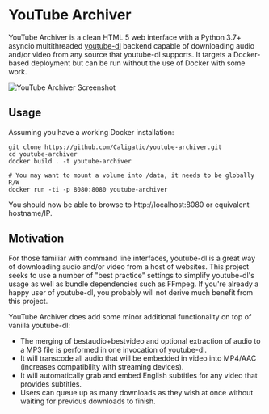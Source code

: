 # YouTube Archiver

YouTube Archiver is a clean HTML 5 web interface with a Python 3.7+ asyncio
multithreaded [youtube-dl] backend capable of downloading audio and/or video
from any source that youtube-dl supports. It targets a Docker-based deployment
but can be run without the use of Docker with some work.

![YouTube Archiver Screenshot](https://caligatio.github.io/youtube-archiver/screenshot.png)

## Usage

Assuming you have a working Docker installation:

```console
git clone https://github.com/Caligatio/youtube-archiver.git
cd youtube-archiver
docker build . -t youtube-archiver

# You may want to mount a volume into /data, it needs to be globally R/W
docker run -ti -p 8080:8080 youtube-archiver
```

You should now be able to browse to http://localhost:8080 or equivalent
hostname/IP.

## Motivation

For those familiar with command line interfaces, youtube-dl is a great way of
downloading audio and/or video from a host of websites. This project seeks to
use a number of "best practice" settings to simplify youtube-dl's usage as well
as bundle dependencies such as FFmpeg. If you're already a happy user of
youtube-dl, you probably will not derive much benefit from this project.

YouTube Archiver does add some minor additional functionality on top of vanilla
youtube-dl:

- The merging of bestaudio+bestvideo and optional extraction of audio to a MP3
  file is performed in one invocation of youtube-dl.
- It will transcode all audio that will be embedded in video into MP4/AAC
  (increases compatibility with streaming devices).
- It will automatically grab and embed English subtitles for any video that
  provides subtitles.
- Users can queue up as many downloads as they wish at once without waiting for
  previous downloads to finish.

[youtube-dl]: https://ytdl-org.github.io/youtube-dl/
